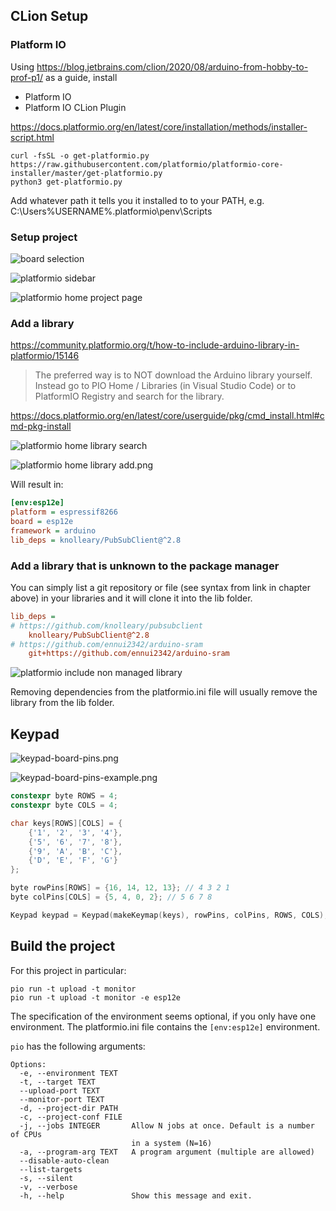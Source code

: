 ## CLion Setup

### Platform IO

Using https://blog.jetbrains.com/clion/2020/08/arduino-from-hobby-to-prof-p1/ as a guide, install

- Platform IO
- Platform IO CLion Plugin

https://docs.platformio.org/en/latest/core/installation/methods/installer-script.html

```shell
curl -fsSL -o get-platformio.py https://raw.githubusercontent.com/platformio/platformio-core-installer/master/get-platformio.py
python3 get-platformio.py
```

Add whatever path it tells you it installed to to your PATH, e.g. C:\Users\%USERNAME%\.platformio\penv\Scripts

### Setup project

![board selection](board-selection.png)

![platformio sidebar](platformio-ide-sidebar.png)

![platformio home project page](platformio-home-project-page.png)

### Add a library

https://community.platformio.org/t/how-to-include-arduino-library-in-platformio/15146

> The preferred way is to NOT download the Arduino library yourself.
> Instead go to PIO Home / Libraries (in Visual Studio Code) or to PlatformIO Registry and search for the library.

https://docs.platformio.org/en/latest/core/userguide/pkg/cmd_install.html#cmd-pkg-install

![platformio home library search](platformio-home-library-search.png)

![platformio home library add.png](platformio-home-library-add.png)

Will result in:

```ini
[env:esp12e]
platform = espressif8266
board = esp12e
framework = arduino
lib_deps = knolleary/PubSubClient@^2.8
```

### Add a library that is unknown to the package manager

You can simply list a git repository or file (see syntax from link in chapter above) in your libraries and it will clone
it into the lib folder.

```ini
lib_deps =
# https://github.com/knolleary/pubsubclient
    knolleary/PubSubClient@^2.8
# https://github.com/ennui2342/arduino-sram
    git+https://github.com/ennui2342/arduino-sram
```

![platformio include non managed library](platformio-include-non-managed-library.png)

Removing dependencies from the platformio.ini file will usually remove the library from the lib folder.

## Keypad

![keypad-board-pins.png](keypad-board-pins.png)

![keypad-board-pins-example.png](keypad-board-pins-example.png)

```c++
constexpr byte ROWS = 4;
constexpr byte COLS = 4;

char keys[ROWS][COLS] = {
    {'1', '2', '3', '4'},
    {'5', '6', '7', '8'},
    {'9', 'A', 'B', 'C'},
    {'D', 'E', 'F', 'G'}
};

byte rowPins[ROWS] = {16, 14, 12, 13}; // 4 3 2 1
byte colPins[COLS] = {5, 4, 0, 2}; // 5 6 7 8

Keypad keypad = Keypad(makeKeymap(keys), rowPins, colPins, ROWS, COLS);
```

## Build the project

For this project in particular:

```shell
pio run -t upload -t monitor
pio run -t upload -t monitor -e esp12e
```

The specification of the environment seems optional, if you only have one environment. The platformio.ini file contains
the `[env:esp12e]` environment.

`pio` has the following arguments:

```shell
Options:
  -e, --environment TEXT
  -t, --target TEXT
  --upload-port TEXT
  --monitor-port TEXT
  -d, --project-dir PATH
  -c, --project-conf FILE
  -j, --jobs INTEGER       Allow N jobs at once. Default is a number of CPUs
                           in a system (N=16)
  -a, --program-arg TEXT   A program argument (multiple are allowed)
  --disable-auto-clean
  --list-targets
  -s, --silent
  -v, --verbose
  -h, --help               Show this message and exit.
```
